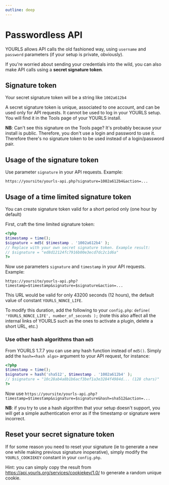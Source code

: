 ```yaml
---
outline: deep
---
```


# Passwordless API

YOURLS allows API calls the old fashioned way, using `username` and `password` parameters (if your setup is private, obviously).

If you're worried about sending your credentials into the wild, you can also make API calls using a **secret signature token**.

## Signature token

Your secret signature token will be a string like `1002a612b4`

A secret signature token is unique, associated to one account, and can be used only for API requests. It cannot be used to log in your YOURLS setup. You will find it in the Tools page of your YOURLS install.

**NB**: Can't see this signature on the Tools page? It's probably because your install is public. Therefore, you don't use a login and password to use it. Therefore there's no signature token to be used instead of a login/password pair.

## Usage of the signature token

Use parameter `signature` in your API requests. Example:

`https://yoursite/yourls-api.php?signature=1002a612b4&action=...`

## Usage of a time limited signature token

You can create signature token valid for a short period only (one hour by default)

First, craft the time limited signature token:

```php
<?php
$timestamp = time();
$signature = md5( $timestamp . '1002a612b4' );
// Replace with your own secret signature token. Example result:
// $signature = "ed8d12124fc7916b00e3ecd7dc2c1d6a"
?>
```

Now use parameters `signature` and `timestamp` in your API requests. Example:

`https://yoursite/yourls-api.php?timestamp=$timestamp&signature=$signature&action=...`

This URL would be valid for only 43200 seconds (12 hours), the default value of constant `YOURLS_NONCE_LIFE`.

To modify this duration, add the following to your `config.php`:
`define( 'YOURLS_NONCE_LIFE', number_of_seconds );`
(note this also affect all the internal links of YOURLS such as the ones to activate a plugin, delete a short URL, etc.)

### Use other hash algorithms than `md5`

From YOURLS 1.7.7 you can use any hash function instead of `md5()`. Simply add the `hash=<hash algo>` argument to your API request, for instance:

```php
<?php
$timestamp = time();
$signature = hash('sha512', $timestamp . '1002a612b4' );
// $signature = "10c28ab4a8b1b6acf3bef1a3e3284f4984d... (128 chars)"
?>
```

Now use `https://yoursite/yourls-api.php?timestamp=$timestamp&signature=$signature&hash=sha512&action=...`

**NB**: if you try to use a hash algorithm that your setup doesn't support, you will get a simple authentication error as if the timestamp or signature were incorrect.

## Reset your secret signature token

If for some reason you need to reset your signature (ie to generate a new one while making previous signature inoperative), simply modify the `YOURLS_COOKIEKEY` constant in your `config.php`.

Hint: you can simply copy the result from <https://api.yourls.org/services/cookiekey/1.0/> to generate a random unique cookie.
